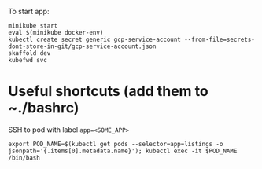 To start app:
```
minikube start
eval $(minikube docker-env)
kubectl create secret generic gcp-service-account --from-file=secrets-dont-store-in-git/gcp-service-account.json
skaffold dev
kubefwd svc
```

# Useful shortcuts (add them to ~./bashrc)
SSH to pod with label `app=<SOME_APP>`
```
export POD_NAME=$(kubectl get pods --selector=app=listings -o jsonpath='{.items[0].metadata.name}'); kubectl exec -it $POD_NAME /bin/bash
```
